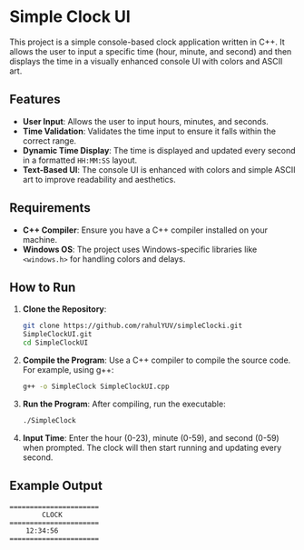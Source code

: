 # Simple Clock UI

This project is a simple console-based clock application written in C++. It allows the user to input a specific time (hour, minute, and second) and then displays the time in a visually enhanced console UI with colors and ASCII art.

## Features

- **User Input**: Allows the user to input hours, minutes, and seconds.
- **Time Validation**: Validates the time input to ensure it falls within the correct range.
- **Dynamic Time Display**: The time is displayed and updated every second in a formatted `HH:MM:SS` layout.
- **Text-Based UI**: The console UI is enhanced with colors and simple ASCII art to improve readability and aesthetics.

## Requirements

- **C++ Compiler**: Ensure you have a C++ compiler installed on your machine.
- **Windows OS**: The project uses Windows-specific libraries like `<windows.h>` for handling colors and delays.

## How to Run

1. **Clone the Repository**:
    ```bash
    git clone https://github.com/rahulYUV/simpleClocki.git
    SimpleClockUI.git
    cd SimpleClockUI
    ```

2. **Compile the Program**:
    Use a C++ compiler to compile the source code. For example, using g++:
    ```bash
    g++ -o SimpleClock SimpleClockUI.cpp
    ```

3. **Run the Program**:
    After compiling, run the executable:
    ```bash
    ./SimpleClock
    ```

4. **Input Time**:
    Enter the hour (0-23), minute (0-59), and second (0-59) when prompted. The clock will then start running and updating every second.

## Example Output

```text
======================
        CLOCK         
======================
    12:34:56          
======================

